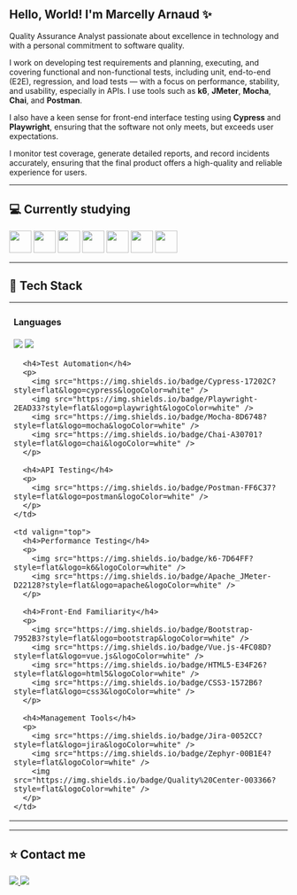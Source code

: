 ## Hello, World! I'm Marcelly Arnaud ✨

Quality Assurance Analyst passionate about excellence in technology and with a personal commitment to software quality.

I work on developing test requirements and planning, executing, and covering functional and non-functional tests, including unit, end-to-end (E2E), regression, and load tests — with a focus on performance, stability, and usability, especially in APIs. I use tools such as **k6**, **JMeter**, **Mocha**, **Chai**, and **Postman**. 

I also have a keen sense for front-end interface testing using **Cypress** and **Playwright**, ensuring that the software not only meets, but exceeds user expectations.

I monitor test coverage, generate detailed reports, and record incidents accurately, ensuring that the final product offers a high-quality and reliable experience for users.

---

## 💻 Currently studying

<p align="left">
  <img src="https://cdn.jsdelivr.net/gh/devicons/devicon/icons/java/java-original.svg" width="40" height="40"/>
  <img src="https://cdn.jsdelivr.net/gh/devicons/devicon/icons/selenium/selenium-original.svg" width="40" height="40"/>
  <img src="https://cdn.jsdelivr.net/gh/devicons/devicon/icons/jenkins/jenkins-original.svg" width="40" height="40"/>
  <img src="https://cdn.jsdelivr.net/gh/devicons/devicon/icons/docker/docker-original.svg" width="40" height="40"/>
  <img src="https://cdn.jsdelivr.net/gh/devicons/devicon/icons/sonarqube/sonarqube-original.svg" width="40" height="40"/>
  <img src="https://img.shields.io/badge/JUnit-25A162?style=flat&logo=java&logoColor=white" height="40"/>
  <img src="https://img.shields.io/badge/Rest Assured-6DB33F?style=flat&logo=spring&logoColor=white" height="40"/>
</p>

---
## 🧰 Tech Stack

<table>
  <tr>
    <td valign="top">
      <h4>Languages</h4>
      <p>
        <img src="https://img.shields.io/badge/JavaScript-F7DF1E?style=flat&logo=javascript&logoColor=black" />
        <img src="https://img.shields.io/badge/TypeScript-3178C6?style=flat&logo=typescript&logoColor=white" />
      </p>

      <h4>Test Automation</h4>
      <p>
        <img src="https://img.shields.io/badge/Cypress-17202C?style=flat&logo=cypress&logoColor=white" />
        <img src="https://img.shields.io/badge/Playwright-2EAD33?style=flat&logo=playwright&logoColor=white" />
        <img src="https://img.shields.io/badge/Mocha-8D6748?style=flat&logo=mocha&logoColor=white" />
        <img src="https://img.shields.io/badge/Chai-A30701?style=flat&logo=chai&logoColor=white" />
      </p>

      <h4>API Testing</h4>
      <p>
        <img src="https://img.shields.io/badge/Postman-FF6C37?style=flat&logo=postman&logoColor=white" />
      </p>
    </td>

    <td valign="top">
      <h4>Performance Testing</h4>
      <p>
        <img src="https://img.shields.io/badge/k6-7D64FF?style=flat&logo=k6&logoColor=white" />
        <img src="https://img.shields.io/badge/Apache_JMeter-D22128?style=flat&logo=apache&logoColor=white" />
      </p>

      <h4>Front-End Familiarity</h4>
      <p>
        <img src="https://img.shields.io/badge/Bootstrap-7952B3?style=flat&logo=bootstrap&logoColor=white" />
        <img src="https://img.shields.io/badge/Vue.js-4FC08D?style=flat&logo=vue.js&logoColor=white" />
        <img src="https://img.shields.io/badge/HTML5-E34F26?style=flat&logo=html5&logoColor=white" />
        <img src="https://img.shields.io/badge/CSS3-1572B6?style=flat&logo=css3&logoColor=white" />
      </p>

      <h4>Management Tools</h4>
      <p>
        <img src="https://img.shields.io/badge/Jira-0052CC?style=flat&logo=jira&logoColor=white" />
        <img src="https://img.shields.io/badge/Zephyr-00B1E4?style=flat&logoColor=white" />
        <img src="https://img.shields.io/badge/Quality%20Center-003366?style=flat&logoColor=white" />
      </p>
    </td>
  </tr>
</table>

---

## ⭐ Contact me

<p>
  <a href="https://www.linkedin.com/in/marcellyarnaud" target="_blank">
    <img src="https://img.shields.io/badge/-LinkedIn-%230077B5?style=for-the-badge&logo=linkedin&logoColor=white"/>
  </a>
  <a href="https://instagram.com/marcynx" target="_blank">
    <img src="https://img.shields.io/badge/-Instagram-%23E4405F?style=for-the-badge&logo=instagram&logoColor=white"/>
  </a>
</p>
